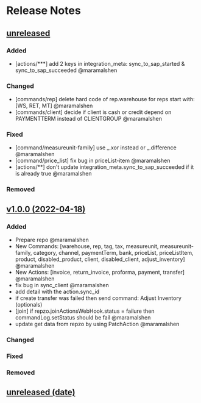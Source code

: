 # Release Notes

## [unreleased]()

### Added

- [actions/***] add 2 keys in integration_meta: sync_to_sap_started & sync_to_sap_succeeded @maramalshen

### Changed

- [commands/rep] delete hard code of rep.warehouse for reps start with: [WS, RET, MT] @maramalshen
- [commands/client] decide if client is cash or credit depend on PAYMENTTERM instead of CLIENTGROUP @maramalshen

### Fixed

- [command/measureunit-family] use _.xor instead or _.difference @maramalshen
- [command/price_list] fix bug in priceList-item @maramalshen
- [actions/**] don't update integration_meta.sync_to_sap_succeeded if it is already true @maramalshen

### Removed

## [v1.0.0 (2022-04-18)](https://github.com/Repzo/repzo-sap-absjo.git)

### Added

- Prepare repo @maramalshen
- New Commands: [warehouse, rep, tag, tax, measureunit, measureunit-family, category, channel, paymentTerm, bank, priceList, priceListItem, product, disabled_product, client, disabled_client, adjust_inventory] @maramalshen
- New Actions: [invoice, return_invoice, proforma, payment, transfer] @maramalshen
- fix bug in sync_client @maramalshen
- add detail with the action.sync_id
- if create transfer was failed then send command: Adjust Inventory (optionals)
- [join] if repzo.joinActionsWebHook.status = failure then commandLog.setStatus should be fail @maramalshen
- update get data from repzo by using PatchAction @maramalshen

### Changed

### Fixed

### Removed

## [unreleased (date)](path)

